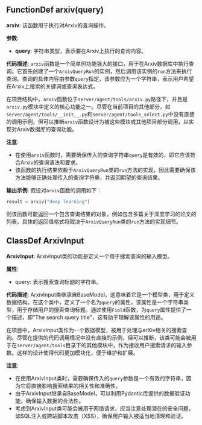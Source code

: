 ## FunctionDef arxiv(query)

**arxiv**: 该函数用于执行对Arxiv的查询操作。

**参数**:

- **query**: 字符串类型，表示要在Arxiv上执行的查询内容。

**代码描述**:
`arxiv`函数是一个简单但功能强大的接口，用于在Arxiv数据库中执行查询。它首先创建了一个`ArxivQueryRun`的实例，然后调用该实例的`run`方法来执行查询。查询的具体内容由参数`query`指定，该参数应为一个字符串，表示用户希望在Arxiv上搜索的关键词或查询表达式。

在项目结构中，`arxiv`函数位于`server/agent/tools/arxiv.py`路径下，并且是`arxiv.py`模块中定义的核心功能之一。尽管在当前项目的其他部分，如`server/agent/tools/__init__.py`和`server/agent/tools_select.py`中没有直接的调用示例，但可以推断`arxiv`函数设计为被这些模块或其他项目部分调用，以实现对Arxiv数据库的查询功能。

**注意**:

- 在使用`arxiv`函数时，需要确保传入的查询字符串`query`是有效的，即它应该符合Arxiv的查询语法和要求。
- 该函数的执行结果依赖于`ArxivQueryRun`类的`run`方法的实现，因此需要确保该方法能够正确处理传入的查询字符串，并返回期望的查询结果。

**输出示例**:
假设对`arxiv`函数的调用如下：

```python
result = arxiv("deep learning")
```

则该函数可能返回一个包含查询结果的对象，例如包含多篇关于深度学习的论文的列表。具体的返回值格式将取决于`ArxivQueryRun`类的`run`方法的实现细节。

## ClassDef ArxivInput

**ArxivInput**: ArxivInput类的功能是定义一个用于搜索查询的输入模型。

**属性**:

- query: 表示搜索查询标题的字符串。

**代码描述**:
ArxivInput类继承自BaseModel，这意味着它是一个模型类，用于定义数据结构。在这个类中，定义了一个名为`query`的属性，该属性是一个字符串类型，用于存储用户的搜索查询标题。通过使用`Field`函数，为`query`属性提供了一个描述，即"The search query title"，这有助于理解该属性的用途。

在项目中，ArxivInput类作为一个数据模型，被用于处理与arXiv相关的搜索查询。尽管在提供的代码调用情况中没有直接的示例，但可以推断，该类可能会被用于在`server/agent/tools`目录下的其他模块中，作为接收用户搜索请求的输入参数。这样的设计使得代码更加模块化，便于维护和扩展。

**注意**:

- 在使用ArxivInput类时，需要确保传入的`query`参数是一个有效的字符串，因为它将直接影响搜索结果的相关性和准确性。
- 由于ArxivInput继承自BaseModel，可以利用Pydantic库提供的数据验证功能，确保输入数据的合法性。
- 考虑到ArxivInput类可能会被用于网络请求，应当注意处理潜在的安全问题，如SQL注入或跨站脚本攻击（XSS），确保用户输入被适当地清理和验证。
